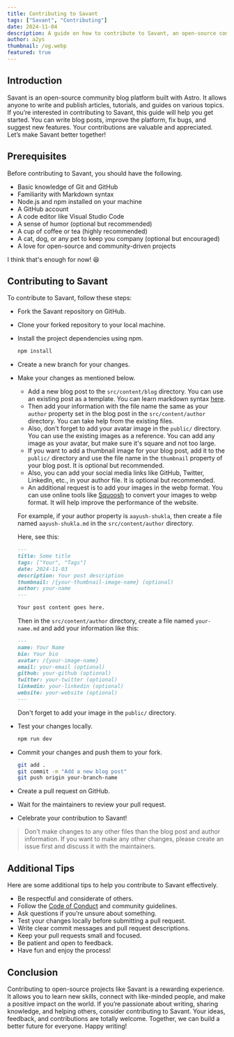 ```yaml
---
title: Contributing to Savant
tags: ["Savant", "Contributing"]
date: 2024-11-04
description: A guide on how to contribute to Savant, an open-source community blog platform.
author: a2ys
thumbnail: /og.webp
featured: true
---
```


## Introduction

Savant is an open-source community blog platform built with Astro. It allows anyone to write and publish articles, tutorials, and guides on various topics. If you’re interested in contributing to Savant, this guide will help you get started. You can write blog posts, improve the platform, fix bugs, and suggest new features. Your contributions are valuable and appreciated. Let’s make Savant better together!

## Prerequisites

Before contributing to Savant, you should have the following.

- Basic knowledge of Git and GitHub
- Familiarity with Markdown syntax
- Node.js and npm installed on your machine
- A GitHub account
- A code editor like Visual Studio Code
- A sense of humor (optional but recommended)
- A cup of coffee or tea (highly recommended)
- A cat, dog, or any pet to keep you company (optional but encouraged)
- A love for open-source and community-driven projects

I think that's enough for now! 😆

## Contributing to Savant

To contribute to Savant, follow these steps:

- Fork the Savant repository on GitHub.
- Clone your forked repository to your local machine.
- Install the project dependencies using npm.

    ```bash
    npm install
    ```

- Create a new branch for your changes.
- Make your changes as mentioned below.

  - Add a new blog post to the `src/content/blog` directory. You can use an existing post as a template. You can learn markdown syntax [here](https://www.markdownguide.org/).
  - Then add your information with the file name the same as your `author` property set in the blog post in the `src/content/author` directory. You can take help from the existing files.
  - Also, don't forget to add your avatar image in the `public/` directory. You can use the existing images as a reference. You can add any image as your avatar, but make sure it's square and not too large.
  - If you want to add a thumbnail image for your blog post, add it to the `public/` directory and use the file name in the `thumbnail` property of your blog post. It is optional but recommended.
  - Also, you can add your social media links like GitHub, Twitter, LinkedIn, etc., in your author file. It is optional but recommended.
  - An additional request is to add your images in the webp format. You can use online tools like [Squoosh](https://squoosh.app/) to convert your images to webp format. It will help improve the performance of the website.

  For example, if your author property is `aayush-shukla`, then create a file named `aayush-shukla.md` in the `src/content/author` directory.

  Here, see this:

    ```markdown
    ---
    title: Some title
    tags: ["Your", "Tags"]
    date: 2024-11-03
    description: Your post description
    thumbnail: /{your-thumbnail-image-name} (optional)
    author: your-name
    ---

    Your post content goes here.
    ```

    Then in the `src/content/author` directory, create a file named `your-name.md` and add your information like this:

    ```markdown
    ---
    name: Your Name
    bio: Your bio
    avatar: /{your-image-name}
    email: your-email (optional)
    github: your-github (optional)
    twitter: your-twitter (optional)
    linkedin: your-linkedin (optional)
    website: your-website (optional)
    ---
    ```

    Don't forget to add your image in the `public/` directory.

- Test your changes locally.

    ```bash
    npm run dev
    ```

- Commit your changes and push them to your fork.

    ```bash
    git add .
    git commit -m "Add a new blog post"
    git push origin your-branch-name
    ```

- Create a pull request on GitHub.
- Wait for the maintainers to review your pull request.
- Celebrate your contribution to Savant!

> Don't make changes to any other files than the blog post and author information. If you want to make any other changes, please create an issue first and discuss it with the maintainers.

## Additional Tips

Here are some additional tips to help you contribute to Savant effectively.

- Be respectful and considerate of others.
- Follow the [Code of Conduct](https://github.com/a2ys/blog/blob/master/CODE_OF_CONDUCT.md) and community guidelines.
- Ask questions if you’re unsure about something.
- Test your changes locally before submitting a pull request.
- Write clear commit messages and pull request descriptions.
- Keep your pull requests small and focused.
- Be patient and open to feedback.
- Have fun and enjoy the process!

## Conclusion

Contributing to open-source projects like Savant is a rewarding experience. It allows you to learn new skills, connect with like-minded people, and make a positive impact on the world. If you’re passionate about writing, sharing knowledge, and helping others, consider contributing to Savant. Your ideas, feedback, and contributions are totally welcome. Together, we can build a better future for everyone. Happy writing!
